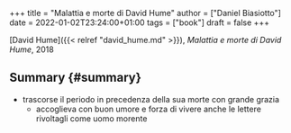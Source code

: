 +++
title = "Malattia e morte di David Hume"
author = ["Daniel Biasiotto"]
date = 2022-01-02T23:24:00+01:00
tags = ["book"]
draft = false
+++

[David Hume]({{< relref "david_hume.md" >}}), _Malattia e morte di David Hume_, 2018


## Summary {#summary}

-   trascorse il periodo in precedenza della sua morte con grande grazia
    -   accoglieva con buon umore e forza di vivere anche le lettere rivoltagli come uomo morente